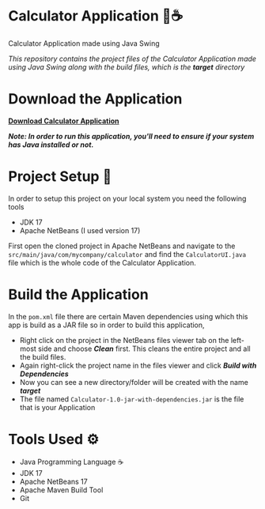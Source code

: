 # Calculator Application 🧮☕️
Calculator Application made using Java Swing 

_This repository contains the project files of the Calculator Application made using Java Swing along with the build files, which is the **target** directory_

# Download the Application
**[Download Calculator Application](https://github.com/hemants1703/CalculatorApplication-JavaSwing/raw/main/target/Calculator-1.0-jar-with-dependencies.jar)**

***Note: In order to run this application, you'll need to ensure if your system has Java installed or not.***

# Project Setup 👾
In order to setup this project on your local system you need the following tools
- JDK 17
- Apache NetBeans (I used version 17)

First open the cloned project in Apache NetBeans and navigate to the ```src/main/java/com/mycompany/calculator``` and find the ```CalculatorUI.java``` file which is the whole code of the Calculator Application.

# Build the Application
In the ```pom.xml``` file there are certain Maven dependencies using which this app is build as a JAR file so in order to build this application,
- Right click on the project in the NetBeans files viewer tab on the left-most side and choose ***Clean*** first. This cleans the entire project and all the build files.
- Again right-click the project name in the files viewer and click ***Build with Dependencies***
- Now you can see a new directory/folder will be created with the name **_target_** 
- The file named ```Calculator-1.0-jar-with-dependencies.jar``` is the file that is your Application

# Tools Used ⚙️
- Java Programming Language ☕️
- JDK 17
- Apache NetBeans 17
- Apache Maven Build Tool
- Git
